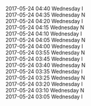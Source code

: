 2017-05-24 04:40 Wednesday  I  
2017-05-24 04:35 Wednesday  N  
2017-05-24 04:20 Wednesday  I  
2017-05-24 04:15 Wednesday  N  
2017-05-24 04:10 Wednesday  I  
2017-05-24 04:05 Wednesday  N  
2017-05-24 04:00 Wednesday  I  
2017-05-24 03:55 Wednesday  N  
2017-05-24 03:45 Wednesday  I  
2017-05-24 03:40 Wednesday  N  
2017-05-24 03:35 Wednesday  I  
2017-05-24 03:25 Wednesday  N  
2017-05-24 03:20 Wednesday  I  
2017-05-24 03:10 Wednesday  N  
2017-05-24 03:05 Wednesday  I  
